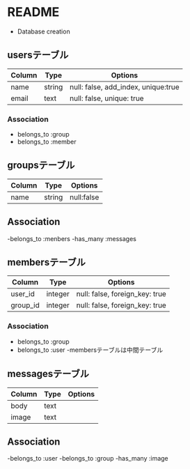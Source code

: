 # README
* Database creation

## usersテーブル

|Column|Type|Options|
|------|----|-------|
|name|string|null: false, add_index, unique:true|
|email|text|null: false, unique: true|

### Association
- belongs_to :group
- belongs_to :member

## groupsテーブル

|Column|Type|Options|
|------|----|-------|
|name|string|null:false|

## Association
-belongs_to :menbers
-has_many :messages

## membersテーブル

|Column|Type|Options|
|------|----|-------|
|user_id|integer|null: false, foreign_key: true|
|group_id|integer|null: false, foreign_key: true|

### Association
- belongs_to :group
- belongs_to :user
-membersテーブルは中間テーブル

## messagesテーブル

|Column|Type|Options|
|------|----|-------|
|body|text||
|image|text||

## Association
-belongs_to :user
-belongs_to :group
-has_many :image
